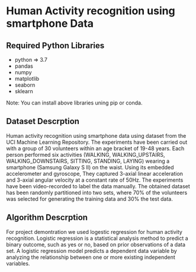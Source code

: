 # Human Activity recognition using smartphone Data

## Required Python Libraries

* python => 3.7
* pandas
* numpy
* matplotlib
* seaborn
* sklearn

Note: You can install above libraries uning pip or conda.

## Dataset Descrption
Human activity recognition using smartphone data using dataset from the UCI Machine Learning Repository. The experiments have been carried out with a group of 30 volunteers within an age bracket of 19-48 years. Each person performed six activities (WALKING, WALKING_UPSTAIRS, WALKING_DOWNSTAIRS, SITTING, STANDING, LAYING) wearing a smartphone (Samsung Galaxy S II) on the waist. Using its embedded accelerometer and gyroscope, They captured 3-axial linear acceleration and 3-axial angular velocity at a constant rate of 50Hz. The experiments have been video-recorded to label the data manually. The obtained dataset has been randomly partitioned into two sets, where 70% of the volunteers was selected for generating the training data and 30% the test data.

## Algorithm Descrption
For project demontration we used logestic regression for human activity recognition. Logistic regression is a statistical analysis method to predict a binary outcome, such as yes or no, based on prior observations of a data set. A logistic regression model predicts a dependent data variable by analyzing the relationship between one or more existing independent variables.
